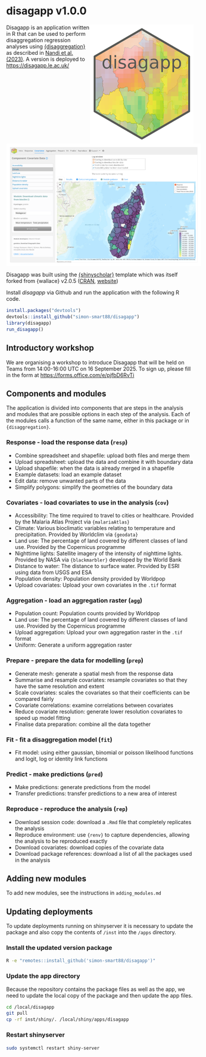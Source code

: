 # disagapp v1.0.0

<img src="https://raw.githubusercontent.com/simon-smart88/disagapp/master/inst/shiny/www/logo.png" width="259" height="300" align="right" style="border:10px solid white;">

Disagapp is an application written in R that can be used to perform disaggregation regression analyses using [{disaggregation}](https://cran.r-project.org/package=disaggregation) as described in [Nandi et al. (2023)](https://doi.org/10.18637/jss.v106.i11). A version is deployed to https://disagapp.le.ac.uk/ 

<img src="https://raw.githubusercontent.com/simon-smart88/disagapp/master/screenshot.png" width="580" align="center" style="border:10px solid white;">

Disagapp was built using the [{shinyscholar}](https://github.com/simon-smart88/shinyscholar) template which was itself forked from {wallace} v2.0.5 ([CRAN](https://cran.r-project.org/package=wallace), [website](https://wallaceecomod.github.io/wallace/index.html))

Install *disagapp* via Github and run the application with the following R code.

```R
install.packages("devtools")
devtools::install_github("simon-smart88/disagapp")
library(disagapp)
run_disagapp()
```

## Introductory workshop
We are organising a workshop to introduce Disagapp that will be held on Teams from 14:00-16:00 UTC on 16 September 2025. To sign up, please fill in the form at https://forms.office.com/e/pjfbD6RvTi

## Components and modules
The application is divided into components that are steps in the analysis and modules that are possible options in each step of the analysis. Each of the modules calls a function of the same name, either in this package or in `{disaggregation}`.

### Response - load the response data (`resp`)
- Combine spreadsheet and shapefile: upload both files and merge them
- Upload spreadsheet: upload the data and combine it with boundary data 
- Upload shapefile: when the data is already merged in a shapefile
- Example datasets: load an example dataset
- Edit data: remove unwanted parts of the data
- Simplify polygons: simplify the geometries of the boundary data

### Covariates - load covariates to use in the analysis (`cov`)
- Accessibility: The time required to travel to cities or healthcare. Provided by the Malaria Atlas Project via `{malariaAtlas}`
- Climate: Various bioclimatic variables relating to temperature and precipitation. Provided by Worldclim via `{geodata}`
- Land use: The percentage of land covered by different classes of land use. Provided by the Copernicus programme
- Nighttime lights: Satellite imagery of the intensity of nighttime lights. Provided by NASA via `{blackmarbler}` developed by the World Bank
- Distance to water: The distance to surface water. Provided by ESRI using data from USGS and ESA
- Population density: Population density provided by Worldpop
- Upload covariates: Upload your own covariates in the `.tif` format

### Aggregation - load an aggregation raster (`agg`)
- Population count: Population counts provided by Worldpop
- Land use: The percentage of land covered by different classes of land use. Provided by the Copernicus programme
- Upload aggregation: Upload your own aggregation raster in the `.tif` format
- Uniform: Generate a uniform aggregation raster

### Prepare - prepare the data for modelling (`prep`)
- Generate mesh: generate a spatial mesh from the response data
- Summarise and resample covariates: resample covariates so that they have the same resolution and extent
- Scale covariates: scales the covariates so that their coefficients can be compared fairly 
- Covariate correlations: examine correlations between covariates 
- Reduce covariate resolution: generate lower resolution covariates to speed up model fitting
- Finalise data preparation: combine all the data together

### Fit - fit a disaggregation model (`fit`)
- Fit model: using either gaussian, binomial or poisson likelihood functions and logit, log or identity link functions

### Predict - make predictions (`pred`)
- Make predictions: generate predictions from the model
- Transfer predictions: transfer predictions to a new area of interest

### Reproduce - reproduce the analysis (`rep`)
- Download session code: download a `.Rmd` file that completely replicates the analysis
- Reproduce environment: use `{renv}` to capture dependencies, allowing the analysis to be reproduced exactly
- Download covariates: download copies of the covariate data
- Download package references: download a list of all the packages used in the analysis

## Adding new modules
To add new modules, see the instructions in `adding_modules.md`

## Updating deployments

To update deployments running on shinyserver it is necessary to update the package and also copy the contents of `/inst` into the `/apps` directory.

### Install the updated version package

```bash
R -e "remotes::install_github('simon-smart88/disagapp')"
```

### Update the app directory

Because the repository contains the package files as well as the app, we need to update the local copy of the package and then update the app files.

```bash
cd /local/disagapp
git pull
cp -rf inst/shiny/. /local/shiny/apps/disagapp
```

### Restart shinyserver

```bash
sudo systemctl restart shiny-server
```
